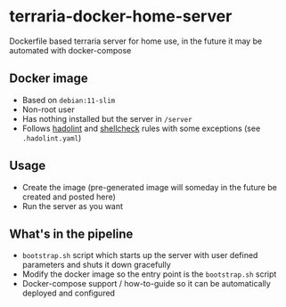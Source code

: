 # terraria-docker-home-server
Dockerfile based terraria server for home use, in the future it may be automated with docker-compose

## Docker image

* Based on `debian:11-slim`
* Non-root user
* Has nothing installed but the server in `/server`
* Follows [hadolint][1] and [shellcheck][2] rules with some exceptions (see `.hadolint.yaml`)

## Usage

* Create the image (pre-generated image will someday in the future be created and posted here)
* Run the server as you want

## What's in the pipeline

* `bootstrap.sh` script which starts up the server with user defined parameters and shuts it down gracefully
* Modify the docker image so the entry point is the `bootstrap.sh` script
* Docker-compose support / how-to-guide so it can be automatically deployed and configured

[1]: https://github.com/hadolint/hadolint
[2]: https://github.com/koalaman/shellcheck